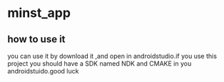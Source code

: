 # minst_app
## how to use it
 you can use it by download it ,and open in androidstudio.if you use this project you should have a SDK named NDK and CMAKE
 in  you androidstuido.good luck

